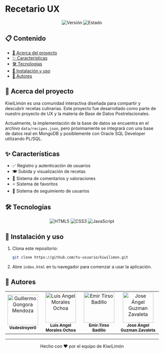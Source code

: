# Recetario UX

<div align="center">
  
  ![Versión](https://img.shields.io/badge/Versión-1.4-brightgreen)
  ![Estado](https://img.shields.io/badge/Estado-En%20Desarrollo-yellow)
  
</div>

## 📋 Contenido

- [📖 Acerca del proyecto](#-acerca-del-proyecto)
- [✨ Características](#-características)
- [🛠️ Tecnologías](#-tecnologías)
- [🚀 Instalación y uso](#-instalación-y-uso)
- [👥 Autores](#-autores)

## 📖 Acerca del proyecto

KiwiLimón es una comunidad interactiva diseñada para compartir y descubrir recetas culinarias. Este proyecto fue desarrollado como parte de nuestro proyecto de UX y la materia de Base de Datos Postrelacionales.

Actualmente, la implementación de la base de datos se encuentra en el archivo `data/recipes.json`, pero próximamente se integrará con una base de datos real en MongoDB y posiblemente con Oracle SQL Developer utilizando PL/SQL.

## ✨ Características

- ✅ Registro y autenticación de usuarios
- 🍽️ Subida y visualización de recetas
- 💬 Sistema de comentarios y valoraciones
- ⭐ Sistema de favoritos
- 👥 Sistema de seguimiento de usuarios

## 🛠️ Tecnologías

<div align="center">
  
  ![HTML5](https://img.shields.io/badge/HTML5-E34F26?style=for-the-badge&logo=html5&logoColor=white)
  ![CSS3](https://img.shields.io/badge/CSS3-1572B6?style=for-the-badge&logo=css3&logoColor=white)
  ![JavaScript](https://img.shields.io/badge/JavaScript-F7DF1E?style=for-the-badge&logo=javascript&logoColor=black)
  
</div>

## 🚀 Instalación y uso

1. Clona este repositorio:
   ```bash
   git clone https://github.com/tu-usuario/kiwilimon.git
   ```

2. Abre `index.html` en tu navegador para comenzar a usar la aplicación.

## 👥 Autores

<table>
  <tr>
    <td align="center">
      <a href="https://github.com/Vsdestroyer0">
        <img src="https://i.redd.it/tmchrxrasnf51.jpg" width="100px;" alt="Guillermo Gongora Mendoza"/>
        <br />
        <sub><b>Vsdestroyer0</b></sub>
      </a>
    </td>
    <td align="center">
      <a href="https://github.com/username">
        <img src="https://github.com/identicons/luis.png" width="100px;" alt="Luis Angel Morales Ochoa"/>
        <br />
        <sub><b>Luis Angel Morales Ochoa</b></sub>
      </a>
    </td>
    <td align="center">
      <a href="https://github.com/username">
        <img src="https://github.com/identicons/emir.png" width="100px;" alt="Emir Tirso Badillo"/>
        <br />
        <sub><b>Emir Tirso Badillo</b></sub>
      </a>
    </td>
    <td align="center">
      <a href="https://github.com/username">
        <img src="https://github.com/identicons/jose.png" width="100px;" alt="Jose Ángel Guzman Zavaleta"/>
        <br />
        <sub><b>Jose Ángel Guzman Zavaleta</b></sub>
      </a>
    </td>
  </tr>
</table>

---

<div align="center">
  <p>Hecho con ❤️ por el equipo de KiwiLimón</p>
</div>
